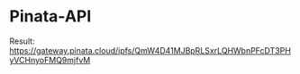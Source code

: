 # Pinata-API
Result: https://gateway.pinata.cloud/ipfs/QmW4D41MJBpRLSxrLQHWbnPFcDT3PHyVCHnyoFMQ9mjfvM
